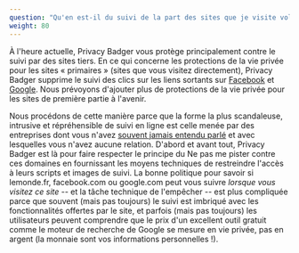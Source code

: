 ```yaml
---
question: "Qu'en est-il du suivi de la part des sites que je visite volontairement, comme LeMonde.fr ou Facebook.com ?"
weight: 80
---
```


À l'heure actuelle, Privacy Badger vous protège principalement contre le suivi par des sites tiers. En ce qui concerne les protections de la vie privée pour les sites « primaires » (sites que vous visitez directement), Privacy Badger supprime le suivi des clics sur les liens sortants sur [Facebook](https://www.eff.org/deeplinks/2018/05/privacy-badger-rolls-out-new-ways-fight-facebook-tracking) et [Google](https://www.eff.org/deeplinks/2018/10/privacy-badger-now-fights-more-sneaky-google-tracking). Nous prévoyons d'ajouter plus de protections de la vie privée pour les sites de première partie à l'avenir.

Nous procédons de cette manière parce que la forme la plus scandaleuse, intrusive et répréhensible de suivi en ligne est celle menée par des entreprises dont vous n'avez [souvent jamais entendu parlé](https://lumapartners.com/content/lumascapes/display-ad-tech-lumascape/) et avec lesquelles vous n'avez aucune relation. D'abord et avant tout, Privacy Badger est là pour faire respecter le principe du Ne pas me pister contre ces domaines en fournissant les moyens techniques de restreindre l'accès à leurs scripts et images de suivi. La bonne politique pour savoir si lemonde.fr, facebook.com ou google.com peut vous suivre _lorsque vous visitez ce site_ -- et la tâche technique de l'empêcher -- est plus compliquée parce que souvent (mais pas toujours) le suivi est imbriqué avec les fonctionnalités offertes par le site, et parfois (mais pas toujours) les utilisateurs peuvent comprendre que le prix d'un excellent outil gratuit comme le moteur de recherche de Google se mesure en vie privée, pas en argent (la monnaie sont vos informations personnelles !).
